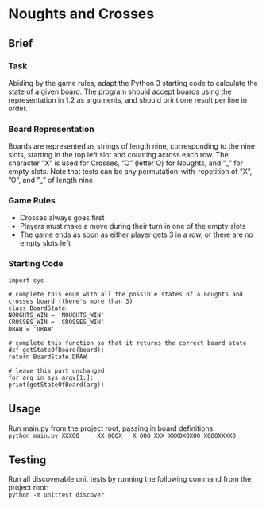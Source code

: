 # Noughts and Crosses

## Brief

### Task
Abiding by the game rules, adapt the Python 3 starting code to calculate the state of a given board. The program should accept boards using the representation in 1.2 as arguments, and should print one result per line in order.

### Board Representation
Boards are represented as strings of length nine, corresponding to the nine slots, starting in the top left slot and counting across each row. The character ”X” is used for Crosses, ”O” (letter O) for Noughts, and ”\_” for empty slots. Note that tests can be any permutation-with-repetition of ”X”, ”O”, and ”\_” of length nine.

### Game Rules
- Crosses always goes first
- Players must make a move during their turn in one of the empty slots
- The game ends as soon as either player gets 3 in a row, or there are no empty slots left

### Starting Code
```
import sys

# complete this enum with all the possible states of a noughts and crosses board (there's more than 3)
class BoardState:
NOUGHTS_WIN = 'NOUGHTS_WIN'
CROSSES_WIN = 'CROSSES_WIN'
DRAW = 'DRAW'

# complete this function so that it returns the correct board state
def getStateOfBoard(board):
return BoardState.DRAW

# leave this part unchanged
for arg in sys.argv[1:]:
print(getStateOfBoard(arg))
```

## Usage

Run main.py from the project root, passing in board definitions:\
```python main.py XXXOO____ XX_OOOX__ X_OOO_XXX XXXOXOXOO XOOOXXXXO```

## Testing

Run all discoverable unit tests by running the following command from the project root:\
```python -m unittest discover```
